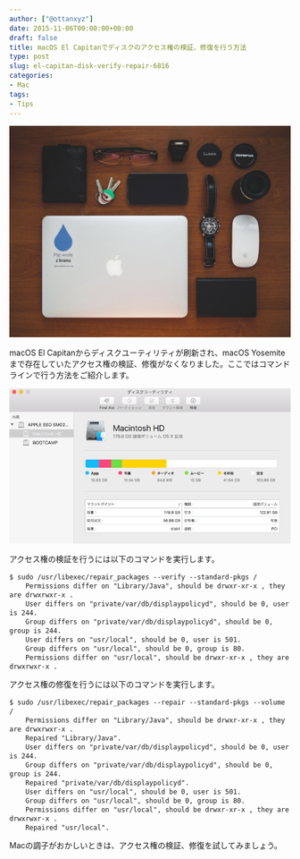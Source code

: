 ```yaml
---
author: ["@ottanxyz"]
date: 2015-11-06T00:00:00+00:00
draft: false
title: macOS El Capitanでディスクのアクセス権の検証、修復を行う方法
type: post
slug: el-capitan-disk-verify-repair-6816
categories:
- Mac
tags:
- Tips
---
```


![](151106-563ca40e7a8b8-1.jpg)






macOS El Capitanからディスクユーティリティが刷新され、macOS Yosemiteまで存在していたアクセス権の検証、修復がなくなりました。ここではコマンドラインで行う方法をご紹介します。





![](151106-563ca4113ad49.png)






アクセス権の検証を行うには以下のコマンドを実行します。




    
    $ sudo /usr/libexec/repair_packages --verify --standard-pkgs /
    	Permissions differ on "Library/Java", should be drwxr-xr-x , they are drwxrwxr-x .
    	User differs on "private/var/db/displaypolicyd", should be 0, user is 244.
    	Group differs on "private/var/db/displaypolicyd", should be 0, group is 244.
    	User differs on "usr/local", should be 0, user is 501.
    	Group differs on "usr/local", should be 0, group is 80.
    	Permissions differ on "usr/local", should be drwxr-xr-x , they are drwxrwxr-x .
    





アクセス権の修復を行うには以下のコマンドを実行します。




    
    $ sudo /usr/libexec/repair_packages --repair --standard-pkgs --volume /
    	Permissions differ on "Library/Java", should be drwxr-xr-x , they are drwxrwxr-x .
    	Repaired "Library/Java".
    	User differs on "private/var/db/displaypolicyd", should be 0, user is 244.
    	Group differs on "private/var/db/displaypolicyd", should be 0, group is 244.
    	Repaired "private/var/db/displaypolicyd".
    	User differs on "usr/local", should be 0, user is 501.
    	Group differs on "usr/local", should be 0, group is 80.
    	Permissions differ on "usr/local", should be drwxr-xr-x , they are drwxrwxr-x .
    	Repaired "usr/local".





Macの調子がおかしいときは、アクセス権の検証、修復を試してみましょう。
